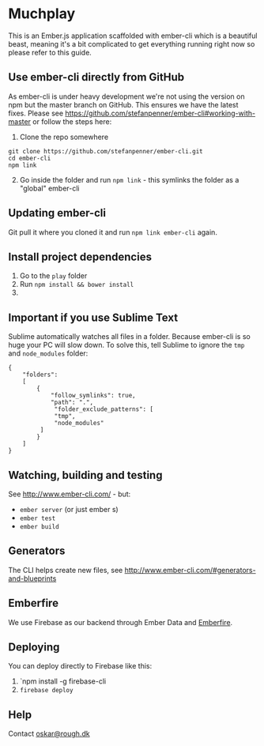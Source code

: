 # Muchplay

This is an Ember.js application scaffolded with ember-cli which is a beautiful beast, meaning it's a bit complicated to get everything running right now so please refer to this guide.

## Use ember-cli directly from GitHub

As ember-cli is under heavy development we're not using the version on npm but the master branch on GitHub. This ensures we have the latest fixes. Please see https://github.com/stefanpenner/ember-cli#working-with-master or follow the steps here:

1. Clone the repo somewhere

```
git clone https://github.com/stefanpenner/ember-cli.git
cd ember-cli
npm link
```

2. Go inside the folder and run `npm link` - this symlinks the folder as a "global" ember-cli

## Updating ember-cli

Git pull it where you cloned it and run `npm link ember-cli` again.

## Install project dependencies

1. Go to the `play` folder
2. Run `npm install && bower install`
3.

## Important if you use Sublime Text

Sublime automatically watches all files in a folder. Because ember-cli is so huge your PC will slow down. To solve this, tell Sublime to ignore the `tmp` and `node_modules` folder:

```
{
	"folders":
	[
		{
			"follow_symlinks": true,
			"path": ".",
			 "folder_exclude_patterns": [
             "tmp",
             "node_modules"
         ]
		}
	]
}
```

## Watching, building and testing

See http://www.ember-cli.com/ - but:

- `ember server` (or just ember s)
- `ember test`
- `ember build`

## Generators

The CLI helps create new files, see http://www.ember-cli.com/#generators-and-blueprints

## Emberfire

We use Firebase as our backend through Ember Data and [Emberfire](https://github.com/firebase/emberfire).

## Deploying

You can deploy directly to Firebase like this:

1. `npm install -g firebase-cli
2.  `firebase deploy`

## Help

Contact oskar@rough.dk
